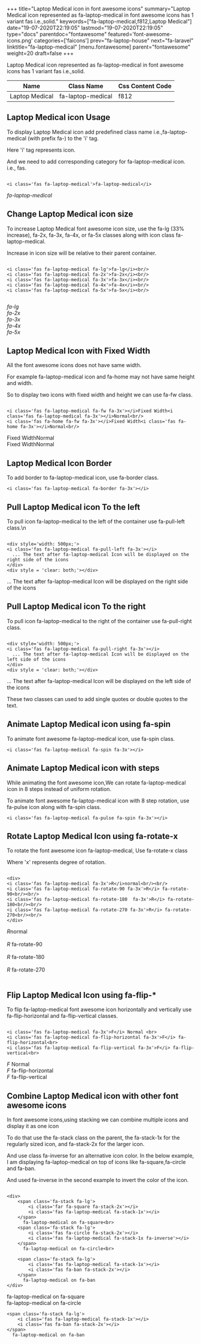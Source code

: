 +++
title="Laptop Medical icon in font awesome icons"
summary="Laptop Medical icon represented as fa-laptop-medical in font awesome icons has 1 variant fas i.e.,solid."
keywords=["fa-laptop-medical,f812,Laptop Medical"]
date="19-07-2020T22:19:05"
lastmod="19-07-2020T22:19:05"
type="docs"
parentdoc="fontawesome"
featured='font-awesome-icons.png'
categories=['faicons']
prev="fa-laptop-house"
next="fa-laravel"
linktitle="fa-laptop-medical"
[menu.fontawesome]
parent="fontawesome"
weight=20
draft=false
+++


Laptop Medical icon represented as fa-laptop-medical in font awesome icons has 1 variant fas i.e.,solid.

<div class='table-responsive'><table class='table'><thead><tr><th>Name</th><th>Class Name</th><th>Css Content Code</th></tr></thead><tbody><tr><td>Laptop Medical</td><td>fa-laptop-medical</td><td>f812</td></tr></tbody></table></div>



## Laptop Medical icon Usage

To display Laptop Medical icon add predefined class name i.e.,fa-laptop-medical (with prefix fa-) to the 'i' tag.

Here 'i' tag represents icon.

And we need to add corresponding category for fa-laptop-medical icon. i.e., fas.


```

<i class='fas fa-laptop-medical'>fa-laptop-medical</i>
```

<i class='fas fa-laptop-medical'>fa-laptop-medical</i>




## Change Laptop Medical icon size
To increase Laptop Medical font awesome icon size, use the fa-lg (33% increase), fa-2x, fa-3x, fa-4x, or fa-5x classes along with icon class fa-laptop-medical.

Increase in icon size will be relative to their parent container. 

```

<i class='fas fa-laptop-medical fa-lg'>fa-lg</i><br/>
<i class='fas fa-laptop-medical fa-2x'>fa-2x</i><br/>
<i class='fas fa-laptop-medical fa-3x'>fa-3x</i><br/>
<i class='fas fa-laptop-medical fa-4x'>fa-4x</i><br/>
<i class='fas fa-laptop-medical fa-5x'>fa-5x</i><br/>
            
```

<i class='fas fa-laptop-medical fa-lg'>fa-lg</i><br/>
<i class='fas fa-laptop-medical fa-2x'>fa-2x</i><br/>
<i class='fas fa-laptop-medical fa-3x'>fa-3x</i><br/>
<i class='fas fa-laptop-medical fa-4x'>fa-4x</i><br/>
<i class='fas fa-laptop-medical fa-5x'>fa-5x</i><br/>
            



## Laptop Medical Icon with Fixed Width 

All the font awesome icons does not have same width.

For example fa-laptop-medical icon and fa-home may not have same height and width.

So to display two icons with fixed width and height we can use fa-fw class.


```

<i class='fas fa-laptop-medical fa-fw fa-3x'></i>Fixed Width<i class='fas fa-laptop-medical fa-3x'></i>Normal<br/>
<i class='fas fa-home fa-fw fa-3x'></i>Fixed Width<i class='fas fa-home fa-3x'></i>Normal<br/>
```

<i class='fas fa-laptop-medical fa-fw fa-3x'></i>Fixed Width<i class='fas fa-laptop-medical fa-3x'></i>Normal<br/>
<i class='fas fa-home fa-fw fa-3x'></i>Fixed Width<i class='fas fa-home fa-3x'></i>Normal<br/>



## Laptop Medical Icon Border 

To add border to fa-laptop-medical icon, use fa-border class.


```
<i class='fas fa-laptop-medical fa-border fa-3x'></i>

```
<i class='fas fa-laptop-medical fa-border fa-3x'></i>





## Pull Laptop Medical icon To the left

To pull icon fa-laptop-medical to the left of the container use fa-pull-left class.\n

```

<div style='width: 500px;'>
<i class='fas fa-laptop-medical fa-pull-left fa-3x'></i>
  ... The text after fa-laptop-medical Icon will be displayed on the right side of the icons
</div>
<div style = 'clear: both;'></div>
```

<div style='width: 500px;'>
<i class='fas fa-laptop-medical fa-pull-left fa-3x'></i>
  ... The text after fa-laptop-medical Icon will be displayed on the right side of the icons
</div>
<div style = 'clear: both;'></div>




## Pull Laptop Medical icon To the right
To pull icon fa-laptop-medical to the right of the container use fa-pull-right class.

```

<div style='width: 500px;'>
<i class='fas fa-laptop-medical fa-pull-right fa-3x'></i>
  ... The text after fa-laptop-medical Icon will be displayed on the left side of the icons
</div>
<div style = 'clear: both;'></div>
```

<div style='width: 500px;'>
<i class='fas fa-laptop-medical fa-pull-right fa-3x'></i>
  ... The text after fa-laptop-medical Icon will be displayed on the left side of the icons
</div>
<div style = 'clear: both;'></div>

These two classes can used to add single quotes or double quotes to the text.


## Animate Laptop Medical icon using fa-spin
To animate font awesome fa-laptop-medical icon, use fa-spin class.

```
<i class='fas fa-laptop-medical fa-spin fa-3x'></i>
```
<i class='fas fa-laptop-medical fa-spin fa-3x'></i>




## Animate Laptop Medical icon with steps
While animating the font awesome icon,We can rotate fa-laptop-medical icon in 8 steps instead of uniform rotation.

To animate font awesome fa-laptop-medical icon with 8 step rotation, use fa-pulse icon along with fa-spin class.


```
<i class='fas fa-laptop-medical fa-pulse fa-spin fa-3x'></i>

```
<i class='fas fa-laptop-medical fa-pulse fa-spin fa-3x'></i>





## Rotate Laptop Medical Icon using fa-rotate-x
To rotate the font awesome icon fa-laptop-medical, Use fa-rotate-x class

Where 'x' represents degree of rotation.


```

<div>
<i class='fas fa-laptop-medical fa-3x'>R</i>normal<br/><br/>
<i class='fas fa-laptop-medical fa-rotate-90 fa-3x'>R</i> fa-rotate-90<br/><br/> 
<i class='fas fa-laptop-medical fa-rotate-180  fa-3x'>R</i> fa-rotate-180<br/><br/> 
<i class='fas fa-laptop-medical fa-rotate-270 fa-3x'>R</i> fa-rotate-270<br/><br/>
</div>
```

<div>
<i class='fas fa-laptop-medical fa-3x'>R</i>normal<br/><br/>
<i class='fas fa-laptop-medical fa-rotate-90 fa-3x'>R</i> fa-rotate-90<br/><br/> 
<i class='fas fa-laptop-medical fa-rotate-180  fa-3x'>R</i> fa-rotate-180<br/><br/> 
<i class='fas fa-laptop-medical fa-rotate-270 fa-3x'>R</i> fa-rotate-270<br/><br/>
</div>




## Flip Laptop Medical Icon using fa-flip-*
To flip fa-laptop-medical font awesome icon horizontally and vertically use fa-flip-horizontal and fa-flip-vertical classes. 

```

<i class='fas fa-laptop-medical fa-3x'>F</i> Normal <br>
<i class='fas fa-laptop-medical fa-flip-horizontal fa-3x'>F</i> fa-flip-horizontal<br>
<i class='fas fa-laptop-medical fa-flip-vertical fa-3x'>F</i> fa-flip-vertical<br>
```

<i class='fas fa-laptop-medical fa-3x'>F</i> Normal <br>
<i class='fas fa-laptop-medical fa-flip-horizontal fa-3x'>F</i> fa-flip-horizontal<br>
<i class='fas fa-laptop-medical fa-flip-vertical fa-3x'>F</i> fa-flip-vertical<br>




## Combine Laptop Medical icon with other font awesome icons
In font awesome icons,using stacking we can combine multiple icons and display it as one icon 

To do that use the fa-stack class on the parent, the fa-stack-1x for the regularly sized icon, and fa-stack-2x for the larger icon.

And use class fa-inverse for an alternative icon color. 
In the below example, I am displaying fa-laptop-medical on top of icons like fa-square,fa-circle and fa-ban.

And used fa-inverse in the second example to invert the color of the icon.

```

<div>
    <span class='fa-stack fa-lg'>
        <i class='far fa-square fa-stack-2x'></i>
        <i class='fas fa-laptop-medical fa-stack-1x'></i>
    </span>
      fa-laptop-medical on fa-square<br>
    <span class='fa-stack fa-lg'>
        <i class='fas fa-circle fa-stack-2x'></i>
        <i class='fas fa-laptop-medical fa-stack-1x fa-inverse'></i>
    </span>
      fa-laptop-medical on fa-circle<br>

    <span class='fa-stack fa-lg'>
        <i class='fas fa-laptop-medical fa-stack-1x'></i>
        <i class='fas fa-ban fa-stack-2x'></i>
    </span>
      fa-laptop-medical on fa-ban
</div>
```

<div>
    <span class='fa-stack fa-lg'>
        <i class='far fa-square fa-stack-2x'></i>
        <i class='fas fa-laptop-medical fa-stack-1x'></i>
    </span>
      fa-laptop-medical on fa-square<br>
    <span class='fa-stack fa-lg'>
        <i class='fas fa-circle fa-stack-2x'></i>
        <i class='fas fa-laptop-medical fa-stack-1x fa-inverse'></i>
    </span>
      fa-laptop-medical on fa-circle<br>

    <span class='fa-stack fa-lg'>
        <i class='fas fa-laptop-medical fa-stack-1x'></i>
        <i class='fas fa-ban fa-stack-2x'></i>
    </span>
      fa-laptop-medical on fa-ban
</div>






